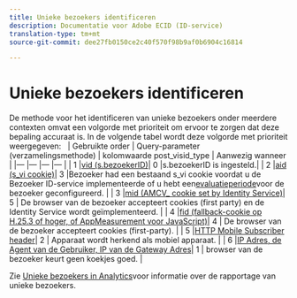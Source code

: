```yaml
---
title: Unieke bezoekers identificeren
description: Documentatie voor Adobe ECID (ID-service)
translation-type: tm+mt
source-git-commit: dee27fb0150ce2c40f570f98b9af0b6904c16814

---
```



# Unieke bezoekers identificeren

De methode voor het identificeren van unieke bezoekers onder meerdere contexten omvat een volgorde met prioriteit om ervoor te zorgen dat deze bepaling accuraat is. In de volgende tabel wordt deze volgorde met prioriteit weergegeven:
 
| Gebruikte order | Query-parameter (verzamelingsmethode) | kolomwaarde post_visid_type | Aanwezig wanneer |
|— |— |— |— |
| 1 |[vid (s.bezoekerID)](https://marketing.adobe.com/resources/help/en_US/sc/implement/visid_custom.html)| 0 |s.bezoekerID is ingesteld.|
| 2 |[aid (s_vi cookie)](https://marketing.adobe.com/resources/help/en_US/sc/implement/visid_analytics.html)| 3 |Bezoeker had een bestaand s_vi cookie voordat u de Bezoeker ID-service implementeerde of u hebt een[evaluatieperiode](https://marketing.adobe.com/resources/help/en_US/mcvid/mcvid_grace_period.html)voor de bezoeker geconfigureerd. |
| 3 |[mid (AMCV_ cookie set by Identity Service)](https://marketing.adobe.com/resources/help/en_US/mcvid/)| 5 | De browser van de bezoeker accepteert cookies (first party) en de Identity Service wordt geïmplementeerd. |
| 4 |[fid (fallback-cookie op H.25.3 of hoger, of AppMeasurement voor JavaScript)](https://marketing.adobe.com/resources/help/en_US/sc/implement/visid_fallback.html)| 4 | De browser van de bezoeker accepteert cookies (first-party). |
| 5 |[HTTP Mobile Subscriber header](https://marketing.adobe.com/resources/help/en_US/sc/implement/visid_mobile.html)| 2 | Apparaat wordt herkend als mobiel apparaat. |
| 6 |[IP Adres, de Agent van de Gebruiker, IP van de Gateway Adres](https://marketing.adobe.com/resources/help/en_US/sc/implement/visid_fallback.html)| 1 | browser van de bezoeker keurt geen koekjes goed. |

Zie [Unieke bezoekers in Analytics](https://docs.adobe.com/content/help/en/analytics/components/variables/dimensions-reports/reports-unique-visitors-v15-dsc.html)voor informatie over de rapportage van unieke bezoekers.
